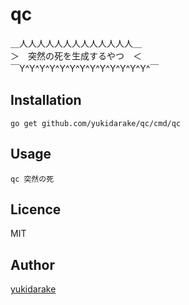 qc
==
＿人人人人人人人人人人人人人＿  
＞　突然の死を生成するやつ　＜  
￣Y^Y^Y^Y^Y^Y^Y^Y^Y^Y^Y^Y^Y^￣


## Installation
```
go get github.com/yukidarake/qc/cmd/qc
```

## Usage
```
qc 突然の死
```

## Licence
MIT

## Author

[yukidarake](https://github.com/yukidarake)
